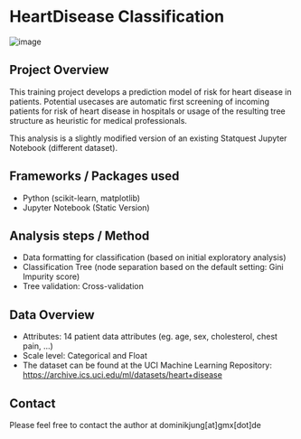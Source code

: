 # HeartDisease Classification

![image](https://user-images.githubusercontent.com/29613804/159070936-50062555-04d6-47df-b35a-d787d2051435.png)


## Project Overview
This training project develops a prediction model of risk for heart disease in patients. Potential usecases are automatic first screening of incoming patients for risk of heart disease in hospitals or usage of the resulting tree structure as heuristic for medical professionals. 

This analysis is a slightly modified version of an existing Statquest Jupyter Notebook (different dataset).

## Frameworks / Packages used
- Python (scikit-learn, matplotlib)
- Jupyter Notebook (Static Version)

## Analysis steps / Method
 - Data formatting for classification (based on initial exploratory analysis)
 - Classification Tree (node separation based on the default setting: Gini Impurity score)
 - Tree validation: Cross-validation

## Data Overview
  - Attributes: 14 patient data attributes (eg. age, sex, cholesterol, chest pain, ...)
  - Scale level: Categorical and Float
  - The dataset can be found at the UCI Machine Learning Repository: https://archive.ics.uci.edu/ml/datasets/heart+disease

## Contact
Please feel free to contact the author at dominikjung[at]gmx[dot]de


